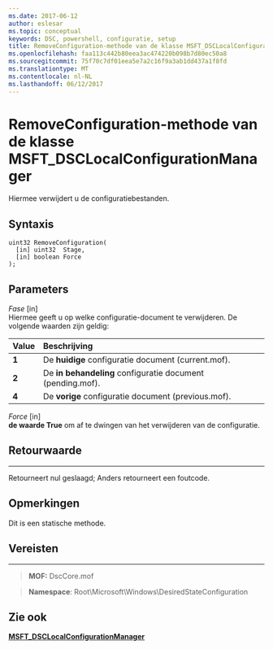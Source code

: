 ```yaml
---
ms.date: 2017-06-12
author: eslesar
ms.topic: conceptual
keywords: DSC, powershell, configuratie, setup
title: RemoveConfiguration-methode van de klasse MSFT_DSCLocalConfigurationManager
ms.openlocfilehash: faa113c442b80eea3ac474220b098b7d80ec50a8
ms.sourcegitcommit: 75f70c7df01eea5e7a2c16f9a3ab1dd437a1f8fd
ms.translationtype: MT
ms.contentlocale: nl-NL
ms.lasthandoff: 06/12/2017
---
```

# <a name="removeconfiguration-method-of-the-msftdsclocalconfigurationmanager-class"></a>RemoveConfiguration-methode van de klasse MSFT_DSCLocalConfigurationManager

Hiermee verwijdert u de configuratiebestanden.

<a name="syntax"></a>Syntaxis
------

```mof
uint32 RemoveConfiguration(
  [in] uint32  Stage,
  [in] boolean Force
);
```

<a name="parameters"></a>Parameters
----------

*Fase* \[in\]  
Hiermee geeft u op welke configuratie-document te verwijderen. De volgende waarden zijn geldig:

|Value |Beschrijving |
|:--- |:---|
|**1** | De **huidige** configuratie document (current.mof). |
|**2** | De **in behandeling** configuratie document (pending.mof).  |
|**4** | De **vorige** configuratie document (previous.mof). |

*Force* \[in\]  
**de waarde True** om af te dwingen van het verwijderen van de configuratie.

## <a name="return-value"></a>Retourwaarde
------------

Retourneert nul geslaagd; Anders retourneert een foutcode.

## <a name="remarks"></a>Opmerkingen

Dit is een statische methode.

## <a name="requirements"></a>Vereisten
------------
>**MOF:** DscCore.mof

>**Namespace**: Root\Microsoft\Windows\DesiredStateConfiguration


## <a name="see-also"></a>Zie ook


[**MSFT_DSCLocalConfigurationManager**](msft-dsclocalconfigurationmanager.md)


 

 



